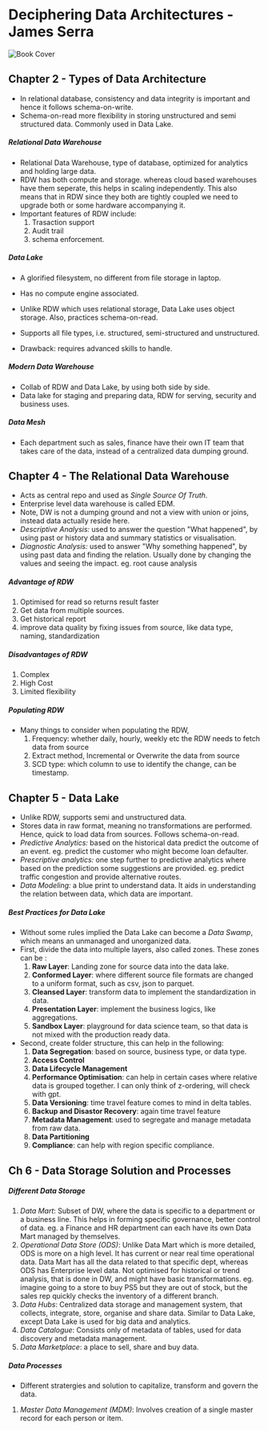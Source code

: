 # Deciphering Data Architectures - James Serra
![Book Cover](https://learning.oreilly.com/covers/urn:orm:book:9781098150754/400w/)

## Chapter 2 - Types of Data Architecture
* In relational database, consistency and data integrity is important and hence it follows schema-on-write.
* Schema-on-read more flexibility in storing unstructured and semi structured data. Commonly used in Data Lake.
##### Relational Data Warehouse
* Relational Data Warehouse, type of database, optimized for analytics and holding large data.
* RDW has both compute and storage. whereas cloud based warehouses have them seperate, this helps in scaling independently. This also means that in RDW since they both are tightly coupled we need to upgrade both or some hardware accompanying it.
* Important features of RDW include:
    1. Trasaction support
    2. Audit trail
    3. schema enforcement.

##### Data Lake
* A glorified filesystem, no different from file storage in laptop.
* Has no compute engine associated.

* Unlike RDW which uses relational storage, Data Lake uses object storage. Also, practices schema-on-read.
* Supports all file types, i.e. structured, semi-structured and unstructured.
* Drawback: requires advanced skills to handle.

##### Modern Data Warehouse
* Collab of RDW and Data Lake, by using both side by side.
* Data lake for staging and preparing data, RDW for serving, security and business uses.

##### Data Mesh
* Each department such as sales, finance have their own IT team that takes care of the data, instead of a centralized data dumping ground. 

## Chapter 4 - The Relational Data Warehouse
* Acts as central repo and used as _Single Source Of Truth_.
* Enterprise level data warehouse is called EDM.
* Note, DW is not a dumping ground and not a view with union or joins, instead data actually reside here.
* _Descriptive Analysis:_ used to answer the question "What happened", by using past or history data and summary statistics or visualisation.
* _Diagnostic Analysis:_ used to answer "Why something happened", by using past data and finding the relation. Usually done by changing the values and seeing the impact. eg. root cause analysis
##### Advantage of RDW
1. Optimised for read so returns result faster
2. Get data from multiple sources.
3. Get historical report
4. improve data quality by fixing issues from source, like data type, naming, standardization 
##### Disadvantages of RDW
1. Complex
2. High Cost
3. Limited flexibility
##### Populating RDW
* Many things to consider when populating the RDW, 
    1. Frequency: whether daily, hourly, weekly etc the RDW needs to fetch data from source
    2. Extract method, Incremental or Overwrite the data from source
    3. SCD type: which column to use to identify the change, can be timestamp.

## Chapter 5 - Data Lake
* Unlike RDW, supports semi and unstructured data.
* Stores data in raw format, meaning no transformations are performed. Hence, quick to load data from sources. Follows schema-on-read.
* _Predictive Analytics:_ based on the historical data predict the outcome of an event. eg. predict the customer who might become loan defaulter.
* _Prescriptive analytics:_ one step further to predictive analytics where based on the prediction some suggestions are provided. eg. predict traffic congestion and provide alternative routes.
* _Data Modeling:_ a blue print to understand data. It aids in understanding the relation between data, which data are important. 
##### Best Practices for Data Lake
* Without some rules implied the Data Lake can become a _Data Swamp_, which means an unmanaged and unorganized data.
* First, divide the data into multiple layers, also called zones. These zones can be : 
    1. __Raw Layer__: Landing zone for source data into the data lake.
    2. __Conformed Layer__: where different source file formats are changed to a uniform format, such as csv, json to parquet.
    3. __Cleansed Layer__: transform data to implement the standardization in data. 
    4. __Presentation Layer__: implement the business logics, like aggregations.
    5. __Sandbox Layer__: playground for data science team, so that data is not mixed with the production ready data.
* Second, create folder structure, this can help in the following:
    1. __Data Segregation__: based on source, business type, or data type.
    2. __Access Control__
    3. __Data Lifecycle Management__
    4. __Performance Optimisation__: can help in certain cases where relative data is grouped together. I can only think of z-ordering, will check with gpt.
    5. __Data Versioning__: time travel feature comes to mind in delta tables.
    6. __Backup and Disastor Recovery__: again time travel feature
    7. __Metadata Management__: used to segregate and manage metadata from raw data.
    8. __Data Partitioning__
    9. __Compliance__: can help with region specific compliance.

## Ch 6 - Data Storage Solution and Processes

##### Different Data Storage
1. _Data Mart_: Subset of DW, where the data is specific to a department or a business line. This helps in forming specific governance, better control of data. eg. a Finance and HR department can each have its own Data Mart managed by themselves. 
2. _Operational Data Store (ODS)_: Unlike Data Mart which is more detailed, ODS is more on a high level. It has current or near real time operational data. Data Mart has all the data related to that specific dept, whereas ODS has Enterprise level data. Not optimised for historical or trend analysis, that is done in DW, and might have basic transformations. eg. imagine going to a store to buy PS5 but they are out of stock, but the sales rep quickly checks the inventory of a different branch.
3. _Data Hubs_: Centralized data storage and management system, that collects, integrate, store, organise and share data. Similar to Data Lake, except Data Lake is used for big data and analytics.
4. _Data Catalogue_: Consists only of metadata of tables, used for data discovery and metadata management.
5. _Data Marketplace_: a place to sell, share and buy data.

##### Data Processes
* Different stratergies and solution to capitalize, transform and govern the data.
1. _Master Data Management (MDM)_: Involves creation of a single master record for each person or item.
